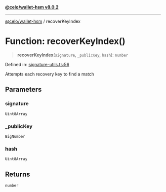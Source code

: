 [**@celo/wallet-hsm v8.0.2**](../README.md)

***

[@celo/wallet-hsm](../README.md) / recoverKeyIndex

# Function: recoverKeyIndex()

> **recoverKeyIndex**(`signature`, `_publicKey`, `hash`): `number`

Defined in: [signature-utils.ts:56](https://github.com/celo-org/developer-tooling/blob/master/packages/sdk/wallets/wallet-hsm/src/signature-utils.ts#L56)

Attempts each recovery key to find a match

## Parameters

### signature

`Uint8Array`

### \_publicKey

`BigNumber`

### hash

`Uint8Array`

## Returns

`number`
